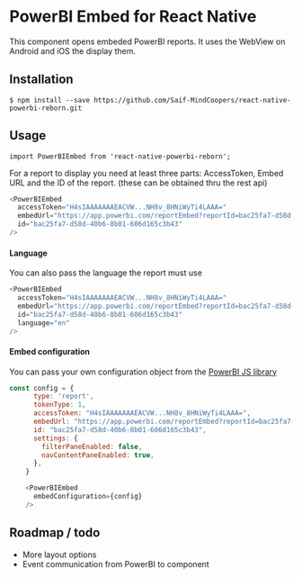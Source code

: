 # PowerBI Embed for React Native

This component opens embeded PowerBI reports. It uses the WebView on Android and iOS the display them.

## Installation

```
$ npm install --save https://github.com/Saif-MindCoopers/react-native-powerbi-reborn.git
```

## Usage

`import PowerBIEmbed from 'react-native-powerbi-reborn';`

For a report to display you need at least three parts: AccessToken, Embed URL and the ID of the report. (these can be obtained thru the rest api)

```javascript
<PowerBIEmbed
  accessToken="H4sIAAAAAAAEACVW...NH8v_8HNiWyTi4LAAA="
  embedUrl="https://app.powerbi.com/reportEmbed?reportId=bac25fa7-d58d-40b6-8b01-606d165c3b43&groupId=be8908da-da25-452e-b220-163f52476cdd"
  id="bac25fa7-d58d-40b6-8b01-606d165c3b43"
/>
```

#### Language

You can also pass the language the report must use

```javascript
<PowerBIEmbed
  accessToken="H4sIAAAAAAAEACVW...NH8v_8HNiWyTi4LAAA="
  embedUrl="https://app.powerbi.com/reportEmbed?reportId=bac25fa7-d58d-40b6-8b01-606d165c3b43&groupId=be8908da-da25-452e-b220-163f52476cdd"
  id="bac25fa7-d58d-40b6-8b01-606d165c3b43"
  language="en"
/>
```

#### Embed configuration

You can pass your own configuration object from the [PowerBI JS library](https://github.com/Microsoft/PowerBI-JavaScript/wiki/Embed-Configuration-Details)

```javascript
const config = {
      type: 'report',
      tokenType: 1,
      accessToken: "H4sIAAAAAAAEACVW...NH8v_8HNiWyTi4LAAA=",
      embedUrl: "https://app.powerbi.com/reportEmbed?reportId=bac25fa7-d58d-40b6-8b01-606d165c3b43&groupId=be8908da-da25-452e-b220-163f52476cdd",
      id: "bac25fa7-d58d-40b6-8b01-606d165c3b43",
      settings: {
        filterPaneEnabled: false,
        navContentPaneEnabled: true,
      },
    }

    <PowerBIEmbed
      embedConfiguration={config}
    />
```

## Roadmap / todo

- More layout options
- Event communication from PowerBI to component
